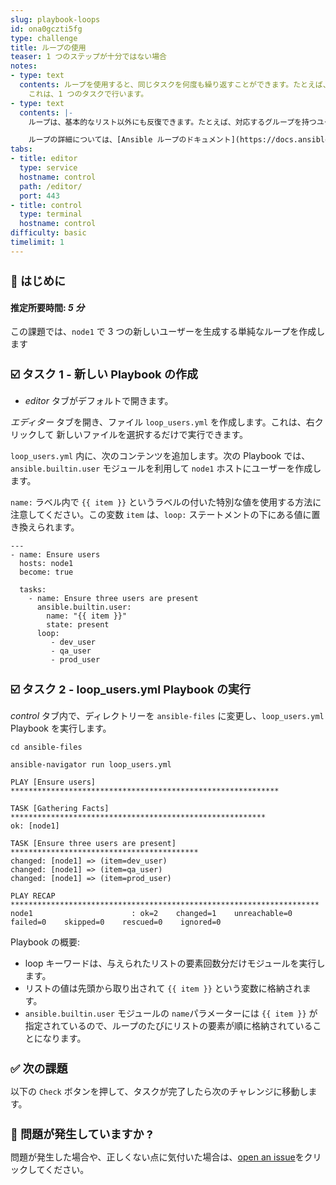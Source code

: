 ```yaml
---
slug: playbook-loops
id: ona0gczti5fg
type: challenge
title: ループの使用
teaser: 1 つのステップが十分ではない場合
notes:
- type: text
  contents: ループを使用すると、同じタスクを何度も繰り返すことができます。たとえば、 複数のユーザーを作成するとします。Ansible ループを使用すると、以下が可能になります。
    これは、1 つのタスクで行います。
- type: text
  contents: |-
    ループは、基本的なリスト以外にも反復できます。たとえば、対応するグループを持つユーザーのリストがある場合、ループはそれらに対しても反復できます。

    ループの詳細については、[Ansible ループのドキュメント](https://docs.ansible.com/ansible/latest/user_guide/playbooks_loops.html) を参照してください。
tabs:
- title: editor
  type: service
  hostname: control
  path: /editor/
  port: 443
- title: control
  type: terminal
  hostname: control
difficulty: basic
timelimit: 1
---
```

👋 はじめに
===
#### 推定所要時間: *5 分*<p>
この課題では、`node1` で 3 つの新しいユーザーを生成する単純なループを作成します


☑️ タスク 1 - 新しい Playbook の作成
===
* *editor* タブがデフォルトで開きます。

*エディター* タブを開き、ファイル `loop_users.yml` を作成します。これは、右クリックして 新しいファイルを選択するだけで実行できます。

`loop_users.yml` 内に、次のコンテンツを追加します。次の Playbook では、`ansible.builtin.user` モジュールを利用して `node1` ホストにユーザーを作成します。

`name:` ラベル内で `{{ item }}` というラベルの付いた特別な値を使用する方法に注意してください。この変数 `item` は、`loop:` ステートメントの下にある値に置き換えられます。

```
---
- name: Ensure users
  hosts: node1
  become: true

  tasks:
    - name: Ensure three users are present
      ansible.builtin.user:
        name: "{{ item }}"
        state: present
      loop:
         - dev_user
         - qa_user
         - prod_user
```

☑️ タスク 2 - loop_users.yml Playbook の実行
===

*control* タブ内で、ディレクトリーを `ansible-files` に変更し、`loop_users.yml` Playbook を実行します。

```
cd ansible-files
```

```
ansible-navigator run loop_users.yml
```
```
PLAY [Ensure users] ************************************************************

TASK [Gathering Facts] *********************************************************
ok: [node1]

TASK [Ensure three users are present] ******************************************
changed: [node1] => (item=dev_user)
changed: [node1] => (item=qa_user)
changed: [node1] => (item=prod_user)

PLAY RECAP *********************************************************************
node1                      : ok=2    changed=1    unreachable=0    failed=0    skipped=0    rescued=0    ignored=0
```
Playbook の概要:

* loop キーワードは、与えられたリストの要素回数分だけモジュールを実行します。
* リストの値は先頭から取り出されて `{{ item }}` という変数に格納されます。
* `ansible.builtin.user` モジュールの `name`パラメーターには `{{ item }}` が指定されているので、ループのたびにリストの要素が順に格納されていることになります。


✅ 次の課題
===
以下の `Check` ボタンを押して、タスクが完了したら次のチャレンジに移動します。

🐛 問題が発生していますか ?
====

問題が発生した場合や、正しくない点に気付いた場合は、[open an issue](https://github.com/ansible/instruqt/issues/new?labels=writing-first-playbook&title=Issue+with+Writing+First+Playbook+slug+ID:+playbook-loops&assignees=rlopez133)をクリックしてください。

<style type="text/css" rel="stylesheet">
  .lightbox {
    display: none;
    position: fixed;
    justify-content: center;
    align-items: center;
    z-index: 999;
    top: 0;
    left: 0;
    right: 0;
    bottom: 0;
    padding: 1rem;
    background: rgba(0, 0, 0, 0.8);
    margin-left: auto;
    margin-right: auto;
    margin-top: auto;
    margin-bottom: auto;
  }
  .lightbox:target {
    display: flex;
  }
  .lightbox img {
    /* max-height: 100% */
    max-width: 60%;
    max-height: 60%;
  }
  img {
    display: block;
    margin-left: auto;
    margin-right: auto;
  }
  h1 {
    font-size: 18px;
  }
    h2 {
    font-size: 16px;
    font-weight: 600
  }
    h3 {
    font-size: 14px;
    font-weight: 600
  }
  p span {
    font-size: 14px;
  }
  ul li span {
    font-size: 14px
  }
</style>
